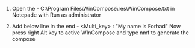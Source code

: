 1. Open the - C:\Program Files\WinCompose\res\WinCompose.txt in Notepade with Run as administrator

2. Add below line in the end -
<Multi_key> <m> <n> <f> : "My name is Forhad"
Now press right Alt key to active WInCompose  and type nmf to generate the compose